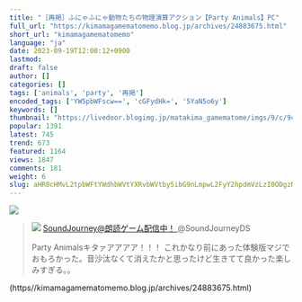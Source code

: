 ```yaml
---
title: "［再掲］ふにゃふにゃ動物たちの物理演算アクション【Party Animals】PC"
full_url: "https://kimamagamematomemo.blog.jp/archives/24883675.html"
short_url: "kimamagamematomemo"
language: "ja"
date: 2023-09-19T12:00:12+0900
lastmod: 
draft: false
author: []
categories: []
tags: ['animals', 'party', '再掲']
encoded_tags: ['YW5pbWFscw==', 'cGFydHk=', '5YaN5o6y']
keywords: []
thumbnail: "https://livedoor.blogimg.jp/matakima_gamematome/imgs/9/c/9c6767ca.jpg"
popular: 1391
latest: 745
trend: 673
featured: 1164
views: 1847
comments: 181
weight: 6
slug: aHR0cHMvL2tpbWFtYWdhbWVtYXRvbWVtby5ibG9nLmpwL2FyY2hpdmVzLzI0ODgzNjc1Lmh0bWw=
---
```


![](https://livedoor.blogimg.jp/matakima_gamematome/imgs/9/c/9c6767ca.jpg)

<blockquote id='twibodyTayshM05bw'> <p> <img src='https//livedoor.blogimg.jp/matakima_gamematome/imgs/9/1/91edc04e.jpg'> <a href='https//twitter.com/SoundJourneyDS/status/1696015002187252051' target='_blank'>SoundJourney@朗読ゲーム配信中！ </a> @SoundJourneyDS </p> <p id='twitextTayshM05bw'> Party Animalsキタァアアアア！！！ これかなり前にあった体験版マジでおもろかった。音沙汰なくて消えたかと思ったけど生きてて良かった楽しみすぎる。。 </p> <p> <a href='https//twitter.com/SoundJourneyDS/status/1696015002187252051' target='_blank'></a> </p> </blockquote> 

(https//kimamagamematomemo.blog.jp/archives/24883675.html)
